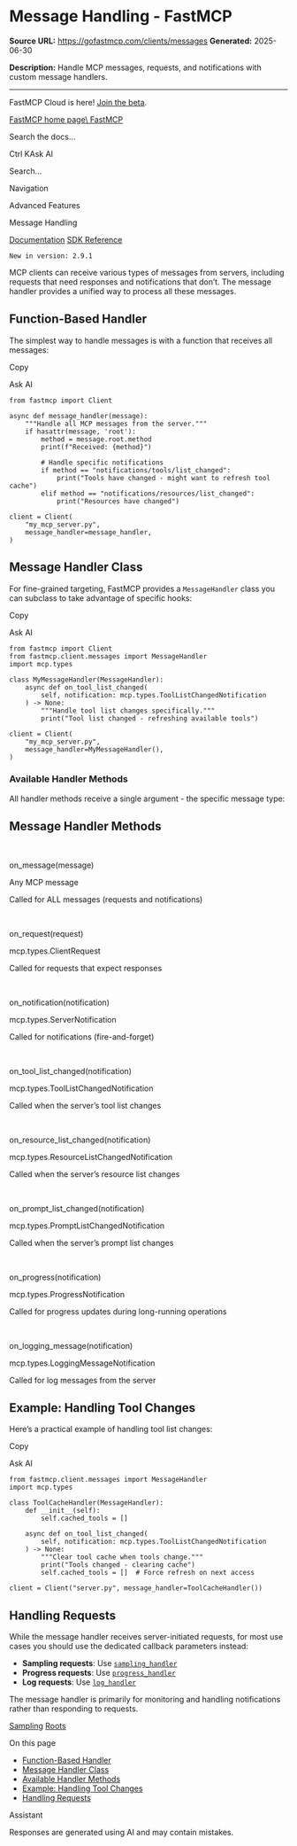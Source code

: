 # Message Handling - FastMCP

**Source URL:** https://gofastmcp.com/clients/messages
**Generated:** 2025-06-30

**Description:** Handle MCP messages, requests, and notifications with custom message handlers.

---

FastMCP Cloud is here! [Join the beta](https://fastmcp.link/x0Kyhy2).

[FastMCP home page\\
FastMCP](https://gofastmcp.com/)

Search the docs...

Ctrl KAsk AI

Search...

Navigation

Advanced Features

Message Handling

[Documentation](https://gofastmcp.com/getting-started/welcome) [SDK Reference](https://gofastmcp.com/python-sdk/fastmcp-exceptions)

`New in version: 2.9.1`

MCP clients can receive various types of messages from servers, including requests that need responses and notifications that don’t. The message handler provides a unified way to process all these messages.

## [​](https://gofastmcp.com/clients/messages\#function-based-handler)  Function-Based Handler

The simplest way to handle messages is with a function that receives all messages:

Copy

Ask AI

```
from fastmcp import Client

async def message_handler(message):
    """Handle all MCP messages from the server."""
    if hasattr(message, 'root'):
        method = message.root.method
        print(f"Received: {method}")

        # Handle specific notifications
        if method == "notifications/tools/list_changed":
            print("Tools have changed - might want to refresh tool cache")
        elif method == "notifications/resources/list_changed":
            print("Resources have changed")

client = Client(
    "my_mcp_server.py",
    message_handler=message_handler,
)

```

## [​](https://gofastmcp.com/clients/messages\#message-handler-class)  Message Handler Class

For fine-grained targeting, FastMCP provides a `MessageHandler` class you can subclass to take advantage of specific hooks:

Copy

Ask AI

```
from fastmcp import Client
from fastmcp.client.messages import MessageHandler
import mcp.types

class MyMessageHandler(MessageHandler):
    async def on_tool_list_changed(
        self, notification: mcp.types.ToolListChangedNotification
    ) -> None:
        """Handle tool list changes specifically."""
        print("Tool list changed - refreshing available tools")

client = Client(
    "my_mcp_server.py",
    message_handler=MyMessageHandler(),
)

```

### [​](https://gofastmcp.com/clients/messages\#available-handler-methods)  Available Handler Methods

All handler methods receive a single argument - the specific message type:

## Message Handler Methods

[​](https://gofastmcp.com/clients/messages#param-on-message-message)

on\_message(message)

Any MCP message

Called for ALL messages (requests and notifications)

[​](https://gofastmcp.com/clients/messages#param-on-request-request)

on\_request(request)

mcp.types.ClientRequest

Called for requests that expect responses

[​](https://gofastmcp.com/clients/messages#param-on-notification-notification)

on\_notification(notification)

mcp.types.ServerNotification

Called for notifications (fire-and-forget)

[​](https://gofastmcp.com/clients/messages#param-on-tool-list-changed-notification)

on\_tool\_list\_changed(notification)

mcp.types.ToolListChangedNotification

Called when the server’s tool list changes

[​](https://gofastmcp.com/clients/messages#param-on-resource-list-changed-notification)

on\_resource\_list\_changed(notification)

mcp.types.ResourceListChangedNotification

Called when the server’s resource list changes

[​](https://gofastmcp.com/clients/messages#param-on-prompt-list-changed-notification)

on\_prompt\_list\_changed(notification)

mcp.types.PromptListChangedNotification

Called when the server’s prompt list changes

[​](https://gofastmcp.com/clients/messages#param-on-progress-notification)

on\_progress(notification)

mcp.types.ProgressNotification

Called for progress updates during long-running operations

[​](https://gofastmcp.com/clients/messages#param-on-logging-message-notification)

on\_logging\_message(notification)

mcp.types.LoggingMessageNotification

Called for log messages from the server

## [​](https://gofastmcp.com/clients/messages\#example%3A-handling-tool-changes)  Example: Handling Tool Changes

Here’s a practical example of handling tool list changes:

Copy

Ask AI

```
from fastmcp.client.messages import MessageHandler
import mcp.types

class ToolCacheHandler(MessageHandler):
    def __init__(self):
        self.cached_tools = []

    async def on_tool_list_changed(
        self, notification: mcp.types.ToolListChangedNotification
    ) -> None:
        """Clear tool cache when tools change."""
        print("Tools changed - clearing cache")
        self.cached_tools = []  # Force refresh on next access

client = Client("server.py", message_handler=ToolCacheHandler())

```

## [​](https://gofastmcp.com/clients/messages\#handling-requests)  Handling Requests

While the message handler receives server-initiated requests, for most use cases you should use the dedicated callback parameters instead:

- **Sampling requests**: Use [`sampling_handler`](https://gofastmcp.com/clients/sampling)
- **Progress requests**: Use [`progress_handler`](https://gofastmcp.com/clients/progress)
- **Log requests**: Use [`log_handler`](https://gofastmcp.com/clients/logging)

The message handler is primarily for monitoring and handling notifications rather than responding to requests.

[Sampling](https://gofastmcp.com/clients/sampling) [Roots](https://gofastmcp.com/clients/roots)

On this page

- [Function-Based Handler](https://gofastmcp.com/clients/messages#function-based-handler)
- [Message Handler Class](https://gofastmcp.com/clients/messages#message-handler-class)
- [Available Handler Methods](https://gofastmcp.com/clients/messages#available-handler-methods)
- [Example: Handling Tool Changes](https://gofastmcp.com/clients/messages#example%3A-handling-tool-changes)
- [Handling Requests](https://gofastmcp.com/clients/messages#handling-requests)

Assistant

Responses are generated using AI and may contain mistakes.